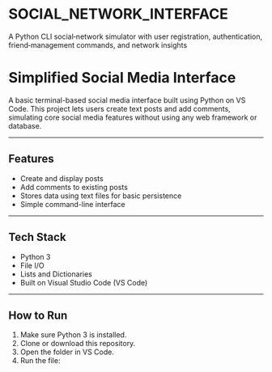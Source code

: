 # SOCIAL_NETWORK_INTERFACE
A Python CLI social‑network simulator with user registration, authentication, friend‑management commands, and network insights
# Simplified Social Media Interface

A basic terminal-based social media interface built using Python on VS Code. This project lets users create text posts and add comments, simulating core social media features without using any web framework or database.

---

## Features

- Create and display posts
- Add comments to existing posts
- Stores data using text files for basic persistence
- Simple command-line interface

---

## Tech Stack

- Python 3
- File I/O
- Lists and Dictionaries
- Built on Visual Studio Code (VS Code)

---

## How to Run

1. Make sure Python 3 is installed.
2. Clone or download this repository.
3. Open the folder in VS Code.
4. Run the file:




